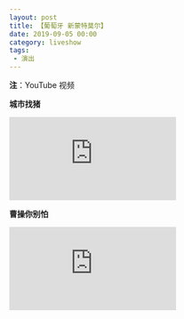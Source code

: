 ```yaml
---
layout: post
title: 【葡萄牙 新蒙特莫尔】
date: 2019-09-05 00:00
category: liveshow
tags:
 - 演出
---
```

**注**：YouTube 视频

**城市找猪**

<div class="iframe-container">
<iframe class="responsive-iframe" src="https://www.youtube.com/embed/mq_ruk_zuP4"   frameborder="no" allowfullscreen="true"></iframe>
</div>

**曹操你别怕**

<div class="iframe-container">
<iframe class="responsive-iframe" src="https://www.youtube.com/embed/Sx4x6Km7AA4"  frameborder="no" allowfullscreen="true"></iframe>
</div>